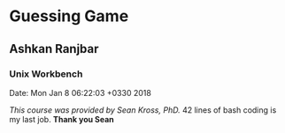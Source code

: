 # Guessing Game
## Ashkan Ranjbar
### Unix Workbench
 Date: Mon Jan  8 06:22:03 +0330 2018 

*This course was provided by Sean Kross, PhD.* 
42 lines of bash coding is my last job. 
 **Thank you Sean** 